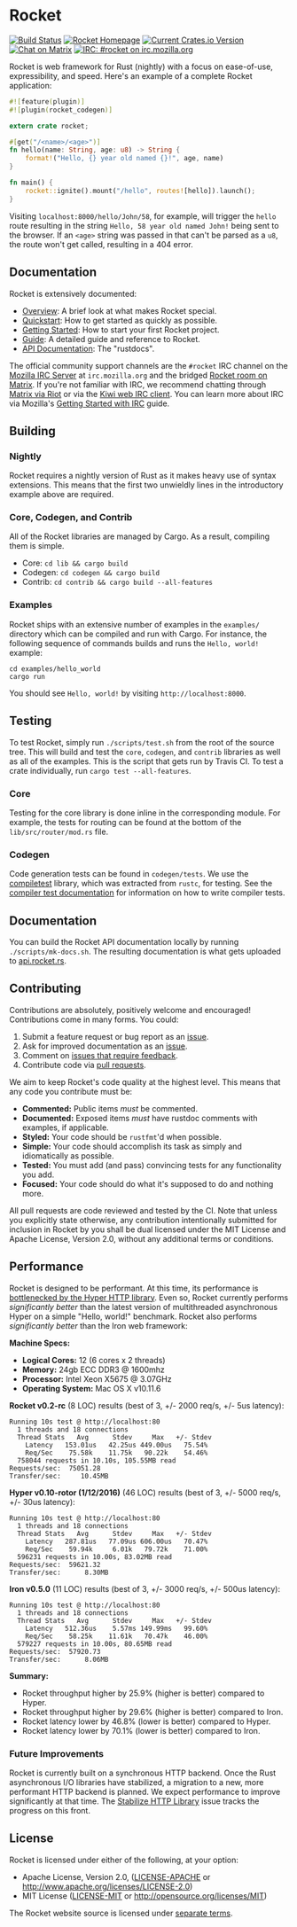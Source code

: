 # Rocket

[![Build Status](https://travis-ci.org/SergioBenitez/Rocket.svg?branch=master)](https://travis-ci.org/SergioBenitez/Rocket)
[![Rocket Homepage](https://img.shields.io/badge/web-rocket.rs-red.svg?style=flat&label=https&colorB=d33847)](https://rocket.rs)
[![Current Crates.io Version](https://img.shields.io/crates/v/rocket.svg)](https://crates.io/crates/rocket)
[![Chat on Matrix](https://img.shields.io/badge/style-matrix-blue.svg?style=flat&label=chat)](https://riot.im/app/#/room/#mozilla_#rocket:matrix.org)
[![IRC: #rocket on irc.mozilla.org](https://img.shields.io/badge/style-%23rocket-blue.svg?style=flat&label=mozilla)](https://kiwiirc.com/client/irc.mozilla.org/#rocket)

Rocket is web framework for Rust (nightly) with a focus on ease-of-use,
expressibility, and speed. Here's an example of a complete Rocket application:

```rust
#![feature(plugin)]
#![plugin(rocket_codegen)]

extern crate rocket;

#[get("/<name>/<age>")]
fn hello(name: String, age: u8) -> String {
    format!("Hello, {} year old named {}!", age, name)
}

fn main() {
    rocket::ignite().mount("/hello", routes![hello]).launch();
}
```

Visiting `localhost:8000/hello/John/58`, for example, will trigger the `hello`
route resulting in the string `Hello, 58 year old named John!` being sent to the
browser. If an `<age>` string was passed in that can't be parsed as a `u8`, the
route won't get called, resulting in a 404 error.

## Documentation

Rocket is extensively documented:

  * [Overview]: A brief look at what makes Rocket special.
  * [Quickstart]: How to get started as quickly as possible.
  * [Getting Started]: How to start your first Rocket project.
  * [Guide]: A detailed guide and reference to Rocket.
  * [API Documentation]: The "rustdocs".

[Quickstart]: https://rocket.rs/guide/quickstart
[Getting Started]: https://rocket.rs/guide/getting-started
[Overview]: https://rocket.rs/overview
[Guide]: https://rocket.rs/guide
[API Documentation]: https://api.rocket.rs/rocket

The official community support channels are the `#rocket` IRC channel on the
[Mozilla IRC Server](https://wiki.mozilla.org/IRC) at `irc.mozilla.org` and the
bridged [Rocket room on
Matrix](https://riot.im/app/#/room/#mozilla_#rocket:matrix.org). If you're not
familiar with IRC, we recommend chatting through [Matrix via
Riot](https://riot.im/app/#/room/#mozilla_#rocket:matrix.org) or via the [Kiwi
web IRC client](https://kiwiirc.com/client/irc.mozilla.org/#rocket). You can
learn more about IRC via Mozilla's [Getting Started with
IRC](https://developer.mozilla.org/en-US/docs/Mozilla/QA/Getting_Started_with_IRC)
guide.

## Building

### Nightly

Rocket requires a nightly version of Rust as it makes heavy use of syntax
extensions. This means that the first two unwieldly lines in the introductory
example above are required.

### Core, Codegen, and Contrib

All of the Rocket libraries are managed by Cargo. As a result, compiling them is
simple.

  * Core: `cd lib && cargo build`
  * Codegen: `cd codegen && cargo build`
  * Contrib: `cd contrib && cargo build --all-features`

### Examples

Rocket ships with an extensive number of examples in the `examples/` directory
which can be compiled and run with Cargo. For instance, the following sequence
of commands builds and runs the `Hello, world!` example:

```
cd examples/hello_world
cargo run
```

You should see `Hello, world!` by visiting `http://localhost:8000`.

## Testing

To test Rocket, simply run `./scripts/test.sh` from the root of the source tree.
This will build and test the `core`, `codegen`, and `contrib` libraries as well
as all of the examples. This is the script that gets run by Travis CI. To test a
crate individually, run `cargo test --all-features`.

### Core

Testing for the core library is done inline in the corresponding module. For
example, the tests for routing can be found at the bottom of the
`lib/src/router/mod.rs` file.

### Codegen

Code generation tests can be found in `codegen/tests`. We use the
[compiletest](https://crates.io/crates/compiletest_rs) library, which was
extracted from `rustc`, for testing. See the [compiler test
documentation](https://github.com/rust-lang/rust/blob/master/COMPILER_TESTS.md)
for information on how to write compiler tests.

## Documentation

You can build the Rocket API documentation locally by running
`./scripts/mk-docs.sh`. The resulting documentation is what gets uploaded to
[api.rocket.rs](https://api.rocket.rs).

## Contributing

Contributions are absolutely, positively welcome and encouraged! Contributions
come in many forms. You could:

  1. Submit a feature request or bug report as an [issue](https://github.com/SergioBenitez/Rocket/issues).
  2. Ask for improved documentation as an [issue](https://github.com/SergioBenitez/Rocket/issues).
  3. Comment on [issues that require
     feedback](https://github.com/SergioBenitez/Rocket/issues?q=is%3Aissue+is%3Aopen+label%3A%22feedback+wanted%22).
  4. Contribute code via [pull requests](https://github.com/SergioBenitez/Rocket/pulls).

We aim to keep Rocket's code quality at the highest level. This means that any
code you contribute must be:

  * **Commented:** Public items _must_ be commented.
  * **Documented:** Exposed items _must_ have rustdoc comments with
    examples, if applicable.
  * **Styled:** Your code should be `rustfmt`'d when possible.
  * **Simple:** Your code should accomplish its task as simply and
     idiomatically as possible.
  * **Tested:** You must add (and pass) convincing tests for any functionality you add.
  * **Focused:** Your code should do what it's supposed to do and nothing more.

All pull requests are code reviewed and tested by the CI. Note that unless you
explicitly state otherwise, any contribution intentionally submitted for
inclusion in Rocket by you shall be dual licensed under the MIT License and
Apache License, Version 2.0, without any additional terms or conditions.

## Performance

Rocket is designed to be performant. At this time, its performance is
[bottlenecked by the Hyper HTTP
library](https://github.com/SergioBenitez/Rocket/issues/17). Even so, Rocket
currently performs _significantly better_ than the latest version of
multithreaded asynchronous Hyper on a simple "Hello, world!" benchmark. Rocket
also performs _significantly better_ than the Iron web framework:

**Machine Specs:**

  * **Logical Cores:** 12 (6 cores x 2 threads)
  * **Memory:** 24gb ECC DDR3 @ 1600mhz
  * **Processor:** Intel Xeon X5675 @ 3.07GHz
  * **Operating System:** Mac OS X v10.11.6

**Rocket v0.2-rc** (8 LOC) results (best of 3, +/- 2000 req/s, +/- 5us latency):

    Running 10s test @ http://localhost:80
      1 threads and 18 connections
      Thread Stats   Avg      Stdev     Max   +/- Stdev
        Latency   153.01us   42.25us 449.00us   75.54%
        Req/Sec    75.58k    11.75k   90.22k    54.46%
      758044 requests in 10.10s, 105.55MB read
    Requests/sec:  75051.28
    Transfer/sec:     10.45MB

**Hyper v0.10-rotor (1/12/2016)** (46 LOC) results (best of 3, +/- 5000 req/s, +/- 30us latency):

    Running 10s test @ http://localhost:80
      1 threads and 18 connections
      Thread Stats   Avg      Stdev     Max   +/- Stdev
        Latency   287.81us   77.09us 606.00us   70.47%
        Req/Sec    59.94k     6.01k   79.72k    71.00%
      596231 requests in 10.00s, 83.02MB read
    Requests/sec:  59621.32
    Transfer/sec:      8.30MB

**Iron v0.5.0** (11 LOC) results (best of 3, +/- 3000 req/s, +/- 500us latency):

    Running 10s test @ http://localhost:80
      1 threads and 18 connections
      Thread Stats   Avg      Stdev     Max   +/- Stdev
        Latency   512.36us    5.57ms 149.99ms   99.60%
        Req/Sec    58.25k    11.61k   70.47k    46.00%
      579227 requests in 10.00s, 80.65MB read
    Requests/sec:  57920.73
    Transfer/sec:      8.06MB

**Summary:**

  * Rocket throughput higher by 25.9% (higher is better) compared to Hyper.
  * Rocket throughput higher by 29.6% (higher is better) compared to Iron.
  * Rocket latency lower by 46.8% (lower is better) compared to Hyper.
  * Rocket latency lower by 70.1% (lower is better) compared to Iron.

### Future Improvements

Rocket is currently built on a synchronous HTTP backend. Once the Rust
asynchronous I/O libraries have stabilized, a migration to a new, more
performant HTTP backend is planned. We expect performance to improve
significantly at that time. The [Stabilize HTTP
Library](https://github.com/SergioBenitez/Rocket/issues/17) issue tracks the
progress on this front.

## License

Rocket is licensed under either of the following, at your option:

 * Apache License, Version 2.0, ([LICENSE-APACHE](LICENSE-APACHE) or http://www.apache.org/licenses/LICENSE-2.0)
 * MIT License ([LICENSE-MIT](LICENSE-MIT) or http://opensource.org/licenses/MIT)

The Rocket website source is licensed under [separate terms](site/README.md#license).
